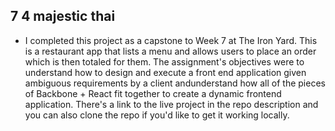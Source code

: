 ## 7 4 majestic thai
* I completed this project as a capstone to Week 7 at The Iron Yard. This is a restaurant app that lists a menu and allows users to place an order which is then totaled for them. The assignment's objectives were to understand how to design and execute a front end application given ambiguous requirements by a client andunderstand how all of the pieces of Backbone + React fit together to create a dynamic frontend application. There's a link to the live project in the repo description and you can also clone the repo if you'd like to get it working locally.
  
